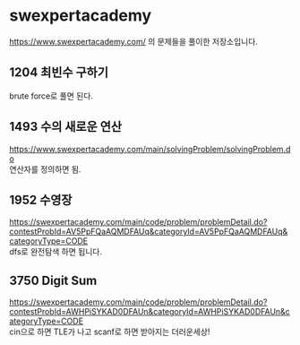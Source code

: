 # swexpertacademy
https://www.swexpertacademy.com/ 의 문제들을 풀이한 저장소입니다.


## 1204 최빈수 구하기
brute force로 풀면 된다.


## 1493 수의 새로운 연산
https://www.swexpertacademy.com/main/solvingProblem/solvingProblem.do    
연산자를 정의하면 됨.

## 1952 수영장
https://swexpertacademy.com/main/code/problem/problemDetail.do?contestProbId=AV5PpFQaAQMDFAUq&categoryId=AV5PpFQaAQMDFAUq&categoryType=CODE    
dfs로 완전탐색 하면 됩니다.

## 3750 Digit Sum
https://swexpertacademy.com/main/code/problem/problemDetail.do?contestProbId=AWHPiSYKAD0DFAUn&categoryId=AWHPiSYKAD0DFAUn&categoryType=CODE    
cin으로 하면 TLE가 나고 scanf로 하면 받아지는 더러운세상!